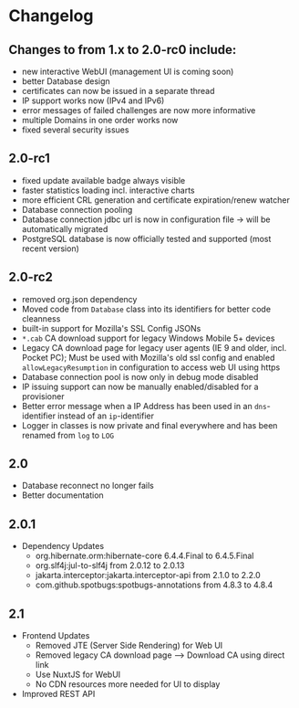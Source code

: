 # Changelog

## Changes to from 1.x to 2.0-rc0 include:

- new interactive WebUI (management UI is coming soon)
- better Database design
- certificates can now be issued in a separate thread
- IP support works now (IPv4 and IPv6)
- error messages of failed challenges are now more informative
- multiple Domains in one order works now
- fixed several security issues

## 2.0-rc1

- fixed update available badge always visible
- faster statistics loading incl. interactive charts
- more efficient CRL generation and certificate expiration/renew watcher
- Database connection pooling
- Database connection jdbc url is now in configuration file -> will be automatically migrated
- PostgreSQL database is now officially tested and supported (most recent version)

## 2.0-rc2
- removed org.json dependency
- Moved code from `Database` class into its identifiers for better code cleanness
- built-in support for Mozilla's SSL Config JSONs
- `*.cab` CA download support for legacy Windows Mobile 5+ devices
- Legacy CA download page for legacy user agents (IE 9 and older, incl. Pocket PC); Must be used with Mozilla's old ssl config and enabled `allowLegacyResumption` in configuration to access web UI using https
- Database connection pool is now only in debug mode disabled
- IP issuing support can now be manually enabled/disabled for a provisioner
- Better error message when a IP Address has been used in an `dns`-identifier instead of an `ip`-identifier
- Logger in classes is now private and final everywhere and has been renamed from `log` to `LOG`

## 2.0
- Database reconnect no longer fails
- Better documentation

## 2.0.1
- Dependency Updates
  - org.hibernate.orm:hibernate-core 6.4.4.Final to 6.4.5.Final
  - org.slf4j:jul-to-slf4j from 2.0.12 to 2.0.13 
  - jakarta.interceptor:jakarta.interceptor-api from 2.1.0 to 2.2.0
  - com.github.spotbugs:spotbugs-annotations from 4.8.3 to 4.8.4

## 2.1
- Frontend Updates
  - Removed JTE (Server Side Rendering) for Web UI
  - Removed legacy CA download page --> Download CA using direct link
  - Use NuxtJS for WebUI 
  - No CDN resources more needed for UI to display
- Improved REST API
